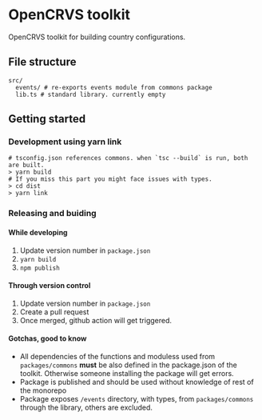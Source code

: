 # OpenCRVS toolkit

OpenCRVS toolkit for building country configurations.

## File structure

```
src/
  events/ # re-exports events module from commons package
  lib.ts # standard library. currently empty
```

## Getting started

### Development using yarn link

```
# tsconfig.json references commons. when `tsc --build` is run, both are built.
> yarn build
# If you miss this part you might face issues with types.
> cd dist
> yarn link
```

### Releasing and buiding

#### While developing

1. Update version number in `package.json`
2. `yarn build`
3. `npm publish`

#### Through version control

1. Update version number in `package.json`
2. Create a pull request
3. Once merged, github action will get triggered.

#### Gotchas, good to know

- All dependencies of the functions and moduless used from `packages/commons` **must** be also defined in the package.json of the toolkit. Otherwise someone installing the package will get errors.
- Package is published and should be used without knowledge of rest of the monorepo
- Package exposes `/events` directory, with types, from `packages/commons` through the library, others are excluded.
